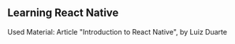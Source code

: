 <h2>Learning React Native</h2>

Used Material: Article "Introduction to React Native", by Luiz Duarte 
